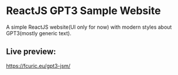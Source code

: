 # ReactJS GPT3 Sample Website

A simple ReactJS website(UI only for now) with modern styles about GPT3(mostly generic text).

## Live preview:
https://fcuric.eu/gpt3-jsm/
